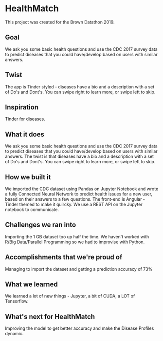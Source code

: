 # HealthMatch

This project was created for the Brown Datathon 2019.

## Goal
We ask you some basic health questions and use the CDC 2017 survey data to predict diseases that you could have/develop based on users with similar answers.

## Twist
The app is Tinder styled - diseases have a bio and a description with a set of Do's and Dont's. You can swipe right to learn more, or swipe left to skip.

## Inspiration
Tinder for diseases.

## What it does
We ask you some basic health questions and use the CDC 2017 survey data to predict diseases that you could have/develop based on users with similar answers. The twist is that diseases have a bio and a description with a set of Do's and Dont's. You can swipe right to learn more, or swipe left to skip.

## How we built it
We imported the CDC dataset using Pandas on Jupyter Notebook and wrote a fully Connected Neural Network to predict health issues for a new user, based on their answers to a few questions.
The front-end is Angular - Tinder themed to make it quircky. We use a REST API on the Jupyter notebook to communicate.

## Challenges we ran into
Importing the 1 GB dataset too up half the time. We haven't worked with R/Big Data/Parallel Programming so we had to improvise with Python. 

## Accomplishments that we're proud of
Managing to import the dataset and getting a prediction accuracy of 73%

## What we learned
We learned a lot of new things - Jupyter, a bit of CUDA, a LOT of Tensorflow.

## What's next for HealthMatch
Improving the model to get better accuracy and make the Disease Profiles dynamic.